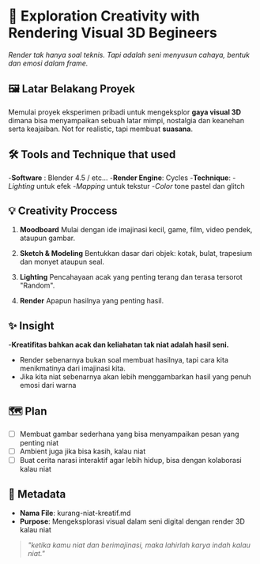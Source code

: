 # 🪼 Exploration Creativity with Rendering Visual 3D Begineers

 *Render tak hanya soal teknis. Tapi adalah seni menyusun cahaya, bentuk dan emosi dalam frame.*

## 🖼️ Latar Belakang Proyek

Memulai proyek eksperimen pribadi untuk mengeksplor
**gaya visual 3D** dimana bisa menyampaikan sebuah latar mimpi, nostalgia dan keanehan serta keajaiban.
Not for realistic, tapi membuat **suasana**.

## 🛠️ Tools and Technique that used
-**Software**     : Blender 4.5 / etc...
-**Render Engine**: Cycles
-**Technique**:
 -*Lighting* untuk efek
 -*Mapping* untuk tekstur
 -*Color* tone pastel dan glitch

## 💡 Creativity Proccess

1. **Moodboard**
   Mulai dengan ide imajinasi kecil, game, film, video pendek, ataupun gambar.

2. **Sketch & Modeling**
   Bentukkan dasar dari objek: kotak, bulat, trapesium dan monyet ataupun seal.

3. **Lighting**
   Pencahayaan acak yang penting terang dan terasa tersorot "Random".

4. **Render**
   Apapun hasilnya yang penting hasil.

## ✨ Insight

-**Kreatifitas bahkan acak dan keliahatan tak niat adalah hasil seni.**
- Render sebenarnya bukan soal membuat hasilnya, tapi cara kita menikmatinya dari imajinasi kita.
- Jika kita niat sebenarnya akan lebih menggambarkan hasil yang penuh emosi dari warna

## 🗺️ Plan
- [ ] Membuat gambar sederhana yang bisa menyampaikan pesan yang penting niat
- [ ] Ambient juga jika bisa kasih, kalau niat
- [ ] Buat cerita narasi interaktif agar lebih hidup, bisa dengan kolaborasi kalau niat

## 📁 Metadata

- **Nama File**: kurang-niat-kreatif.md
- **Purpose**: Mengeksplorasi visual dalam seni digital dengan render 3D kalau niat

> *"ketika kamu niat dan berimajinasi, maka lahirlah karya indah kalau niat."*
